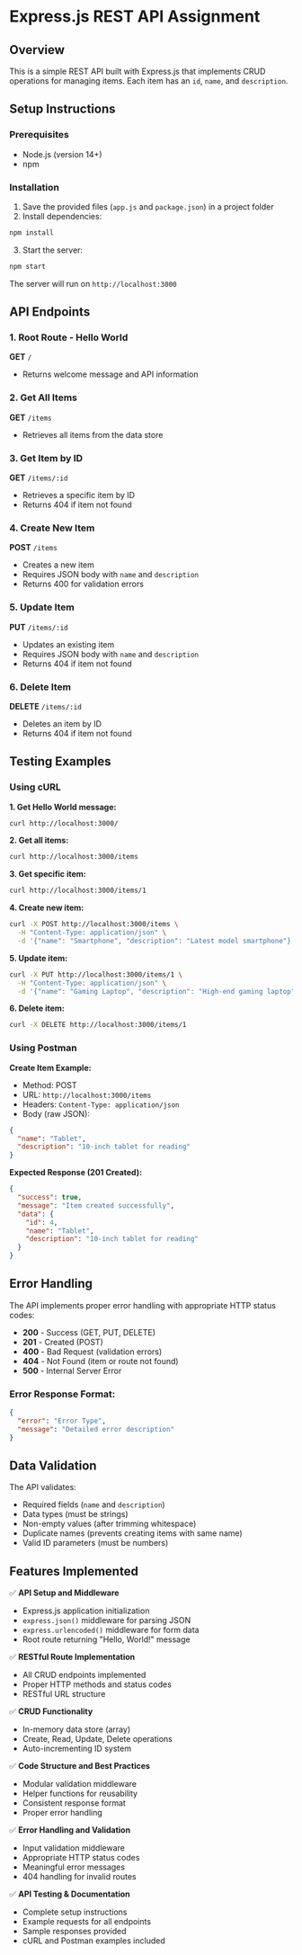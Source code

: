 # Express.js REST API Assignment

## Overview
This is a simple REST API built with Express.js that implements CRUD operations for managing items. Each item has an `id`, `name`, and `description`.

## Setup Instructions

### Prerequisites
- Node.js (version 14+)
- npm

### Installation
1. Save the provided files (`app.js` and `package.json`) in a project folder
2. Install dependencies:
```bash
npm install
```

3. Start the server:
```bash
npm start
```

The server will run on `http://localhost:3000`

## API Endpoints

### 1. Root Route - Hello World
**GET** `/`
- Returns welcome message and API information

### 2. Get All Items
**GET** `/items`
- Retrieves all items from the data store

### 3. Get Item by ID
**GET** `/items/:id`
- Retrieves a specific item by ID
- Returns 404 if item not found

### 4. Create New Item
**POST** `/items`
- Creates a new item
- Requires JSON body with `name` and `description`
- Returns 400 for validation errors

### 5. Update Item
**PUT** `/items/:id`
- Updates an existing item
- Requires JSON body with `name` and `description`
- Returns 404 if item not found

### 6. Delete Item
**DELETE** `/items/:id`
- Deletes an item by ID
- Returns 404 if item not found

## Testing Examples

### Using cURL

**1. Get Hello World message:**
```bash
curl http://localhost:3000/
```

**2. Get all items:**
```bash
curl http://localhost:3000/items
```

**3. Get specific item:**
```bash
curl http://localhost:3000/items/1
```

**4. Create new item:**
```bash
curl -X POST http://localhost:3000/items \
  -H "Content-Type: application/json" \
  -d '{"name": "Smartphone", "description": "Latest model smartphone"}'
```

**5. Update item:**
```bash
curl -X PUT http://localhost:3000/items/1 \
  -H "Content-Type: application/json" \
  -d '{"name": "Gaming Laptop", "description": "High-end gaming laptop"}'
```

**6. Delete item:**
```bash
curl -X DELETE http://localhost:3000/items/1
```

### Using Postman

**Create Item Example:**
- Method: POST
- URL: `http://localhost:3000/items`
- Headers: `Content-Type: application/json`
- Body (raw JSON):
```json
{
  "name": "Tablet",
  "description": "10-inch tablet for reading"
}
```

**Expected Response (201 Created):**
```json
{
  "success": true,
  "message": "Item created successfully",
  "data": {
    "id": 4,
    "name": "Tablet",
    "description": "10-inch tablet for reading"
  }
}
```

## Error Handling

The API implements proper error handling with appropriate HTTP status codes:

- **200** - Success (GET, PUT, DELETE)
- **201** - Created (POST)
- **400** - Bad Request (validation errors)
- **404** - Not Found (item or route not found)
- **500** - Internal Server Error

### Error Response Format:
```json
{
  "error": "Error Type",
  "message": "Detailed error description"
}
```

## Data Validation

The API validates:
- Required fields (`name` and `description`)
- Data types (must be strings)
- Non-empty values (after trimming whitespace)
- Duplicate names (prevents creating items with same name)
- Valid ID parameters (must be numbers)

## Features Implemented

✅ **API Setup and Middleware**
- Express.js application initialization
- `express.json()` middleware for parsing JSON
- `express.urlencoded()` middleware for form data
- Root route returning "Hello, World!" message

✅ **RESTful Route Implementation**
- All CRUD endpoints implemented
- Proper HTTP methods and status codes
- RESTful URL structure

✅ **CRUD Functionality**
- In-memory data store (array)
- Create, Read, Update, Delete operations
- Auto-incrementing ID system

✅ **Code Structure and Best Practices**
- Modular validation middleware
- Helper functions for reusability
- Consistent response format
- Proper error handling

✅ **Error Handling and Validation**
- Input validation middleware
- Appropriate HTTP status codes
- Meaningful error messages
- 404 handling for invalid routes

✅ **API Testing & Documentation**
- Complete setup instructions
- Example requests for all endpoints
- Sample responses provided
- cURL and Postman examples included
